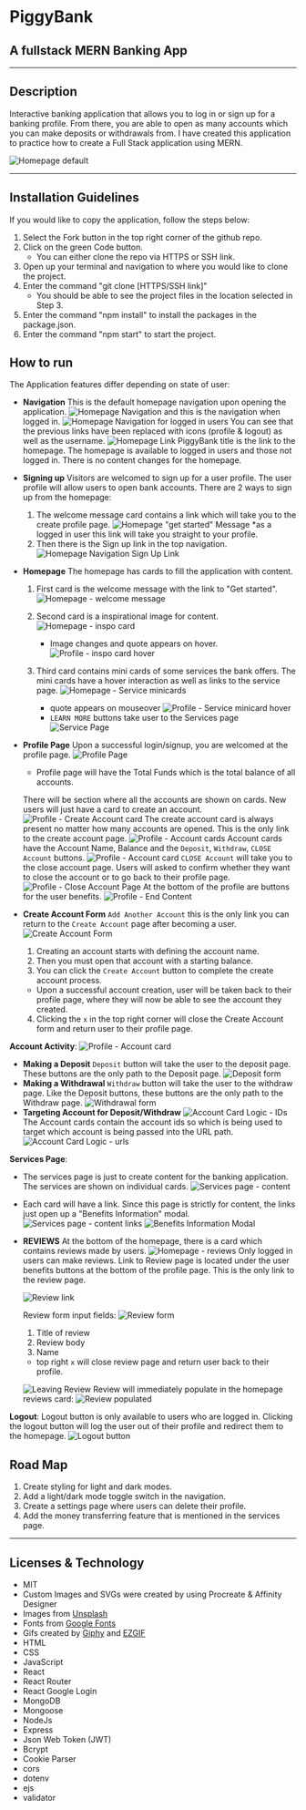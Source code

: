# PiggyBank

## A fullstack MERN Banking App

---

## **Description**

Interactive banking application that allows you to log in or sign up for a banking profile. From there, you are able to open as many accounts which you can make deposits or withdrawals from. I have created this application to practice how to create a Full Stack application using MERN.

![Homepage default](README-assets/homepage.png)

---

## **Installation Guidelines**

If you would like to copy the application, follow the steps below:

1. Select the Fork button in the top right corner of the github repo.
2. Click on the green Code button.
   - You can either clone the repo via HTTPS or SSH link.
3. Open up your terminal and navigation to where you would like to clone the project.
4. Enter the command "git clone [HTTPS/SSH link]"
   - You should be able to see the project files in the location selected in Step 3.
5. Enter the command "npm install" to install the packages in the package.json.
6. Enter the command "npm start" to start the project.

## **How to run**

The Application features differ depending on state of user:

- **Navigation**
  This is the default homepage navigation upon opening the application.
  ![Homepage Navigation](README-assets/homepage-nav.png)
  and this is the navigation when logged in.
  ![Homepage Navigation for logged in users](README-assets/profile-nav.png)
  You can see that the previous links have been replaced with icons (profile & logout) as well as the username.
  ![Homepage Link](README-assets/homepage-nav-title.png)
  PiggyBank title is the link to the homepage. The homepage is available to logged in users and those not logged in. There is no content changes for the homepage.
- **Signing up**
  Visitors are welcomed to sign up for a user profile. The user profile will allow users to open bank accounts.
  There are 2 ways to sign up from the homepage:

  1. The welcome message card contains a link which will take you to the create profile page.
     ![Homepage "get started" Message](README-assets/homepage-getstarted.png)
     \*as a logged in user this link will take you straight to your profile.
  2. Then there is the Sign up link in the top navigation.
     ![Homepage Navigation Sign Up Link](README-assets/homepage-signup.png)

- **Homepage**
  The homepage has cards to fill the application with content.

  1. First card is the welcome message with the link to "Get started".
     ![Homepage - welcome message](README-assets/welcome-msg.png)

  2. Second card is a inspirational image for content.
     ![Homepage - inspo card](README-assets/promo-img.png)

     - Image changes and quote appears on hover.
       ![Profile - inspo card hover](README-assets/promo-img-hover.png)

  3. Third card contains mini cards of some services the bank offers. The mini cards have a hover interaction as well as links to the service page.
     ![Homepage - Service minicards](README-assets/homepage-service-cards.png)
     - quote appears on mouseover
       ![Profile - Service minicard hover](README-assets/homepage-service-cards-hover.png)
     - `LEARN MORE` buttons take user to the Services page
       ![Service Page](README-assets/services-page.png)

- **Profile Page**
  Upon a successful login/signup, you are welcomed at the profile page.
  ![Profile Page](README-assets/profile-welcome.png)

  - Profile page will have the Total Funds which is the total balance of all accounts.

  There will be section where all the accounts are shown on cards. New users will just have a card to create an account.
  ![Profile - Create Account card](README-assets/profile-newuser.png)
  The create account card is always present no matter how many accounts are opened. This is the only link to the create account page.
  ![Profile - Account cards](README-assets/profile-account-cards.png)
  Account cards have the Account Name, Balance and the `Deposit`, `Withdraw`, `CLOSE Account` buttons.
  ![Profile - Account card](README-assets/account-card.png)
  `CLOSE Account` will take you to the close account page. Users will asked to confirm whether they want to close the account or to go back to their profile page.
  ![Profile - Close Account Page](README-assets/close-acct.png)
  At the bottom of the profile are buttons for the user benefits.
  ![Profile - End Content](README-assets/profile-benefits-buttons.png)

- **Create Account Form**
  `Add Another Account` this is the only link you can return to the `Create Account` page after becoming a user.
  ![Create Account Form](README-assets/create-acct-form.png)
  1. Creating an account starts with defining the account name.
  2. Then you must open that account with a starting balance.
  3. You can click the `Create Account` button to complete the create account process.
  - Upon a successful account creation, user will be taken back to their profile page, where they will now be able to see the account they created.
  4. Clicking the `x` in the top right corner will close the Create Account form and return user to their profile page.

**Account Activity**:
![Profile - Account card](README-assets/account-card.png)

- **Making a Deposit**
  `Deposit` button will take the user to the deposit page. These buttons are the only path to the Deposit page.
  ![Deposit form](README-assets/acct-deposit.png)
- **Making a Withdrawal**
  `Withdraw` button will take the user to the withdraw page. Like the Deposit buttons, these buttons are the only path to the Withdraw page.
  ![Withdrawal form](README-assets/acct-withdrawal.png)
- **Targeting Account for Deposit/Withdraw**
  ![Account Card Logic - IDs](README-assets/acctcard-id.png)
  The Account cards contain the account ids so which is being used to target which account is being passed into the URL path.
  ![Account Card Logic - urls](README-assets/acctcard-code.png)

**Services Page**:

- The services page is just to create content for the banking application. The services are shown on individual cards.
  ![Services page - content](README-assets/servicepage-content.png)
- Each card will have a link. Since this page is strictly for content, the links just open up a "Benefits Information" modal.
  ![Services page - content links](README-assets/benefits-modal-link.png)
  ![Benefits Information Modal](README-assets/service-benefits-modal.png)

- **REVIEWS**
  At the bottom of the homepage, there is a card which contains reviews made by users.
  ![Homepage - reviews](README-assets/reviews.png)
  Only logged in users can make reviews. Link to Review page is located under the user benefits buttons at the bottom of the profile page. This is the only link to the review page.

  ![Review link](README-assets/profile-review-link.png)

  Review form input fields:
  ![Review form](README-assets/review-form.png)

  1. Title of review
  2. Review body
  3. Name

  - top right `x` will close review page and return user back to their profile.

  ![Leaving Review](README-assets/leaving-review.png)
  Review will immediately populate in the homepage reviews card:
  ![Review populated](README-assets/review-populated.png)

**Logout**:
Logout button is only available to users who are logged in. Clicking the logout button will log the user out of their profile and redirect them to the homepage.
![Logout button](README-assets/profile-nav-logout.png)

## **Road Map**

1. Create styling for light and dark modes.
2. Add a light/dark mode toggle switch in the navigation.
3. Create a settings page where users can delete their profile.
4. Add the money transferring feature that is mentioned in the services page.

---

## **Licenses & Technology**

- MIT
- Custom Images and SVGs were created by using Procreate & Affinity Designer
- Images from [Unsplash](https://unsplash.com/)
- Fonts from [Google Fonts](https://fonts.google.com/)
- Gifs created by [Giphy](https://giphy.com/) and [EZGIF](https://ezgif.com)
- HTML
- CSS
- JavaScript
- React
- React Router
- React Google Login
- MongoDB
- Mongoose
- NodeJs
- Express
- Json Web Token (JWT)
- Bcrypt
- Cookie Parser
- cors
- dotenv
- ejs
- validator
